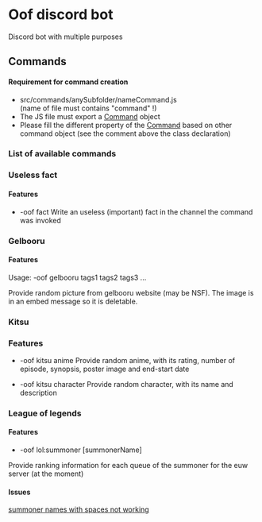 # Oof discord bot

Discord bot with multiple purposes

## Commands

#### Requirement for command creation

* src/commands/anySubfolder/nameCommand.js 
<br> (name of file must contains "command" !)
* The JS file must export a [Command](https://github.com/ingerable/Oof-Discord-Bot/blob/master/src/command.js) object 
* Please fill the different property of the [Command](https://github.com/ingerable/Oof-Discord-Bot/blob/master/src/command.js) based on other command object (see the comment above the class declaration)

### List of available commands

### Useless fact

#### Features
* -oof fact
Write an useless (important) fact in the channel the command was invoked

### Gelbooru

#### Features
Usage: -oof gelbooru tags1 tags2 tags3 ...

Provide random picture from gelbooru website (may be NSF). The image is in an embed message so it is deletable.


### Kitsu

### Features

*  -oof kitsu anime
Provide random anime, with its rating, number of episode, synopsis, poster image and end-start date

* -oof kitsu character
Provide random character, with its name and description


### League of legends

#### Features

* -oof lol:summoner [summonerName]

Provide ranking information for each queue of the summoner for the euw server (at the moment)

#### Issues
[summoner names with spaces not working](https://github.com/ingerable/Oof-Discord-Bot/issues/4)


